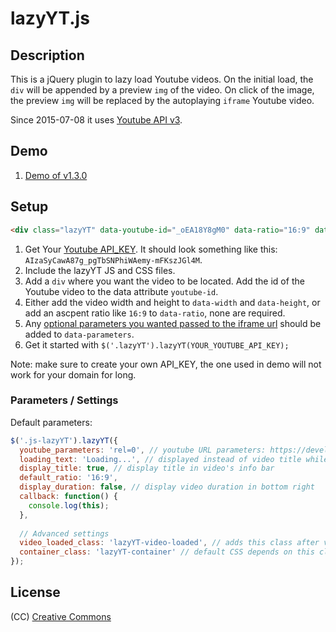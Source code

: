 # lazyYT.js

## Description

This is a jQuery plugin to lazy load Youtube videos. On the initial load, the `div` will be appended by a preview `img` of the video. On click of the image, the preview `img` will be replaced by the autoplaying `iframe` Youtube video.

Since 2015-07-08 it uses [Youtube API v3](https://developers.google.com/youtube/v3/). 


## Demo

1. [Demo of v1.3.0](http://works.daugilas.com/lazyYT/demo/index.html)

## Setup

```html
<div class="lazyYT" data-youtube-id="_oEA18Y8gM0" data-ratio="16:9" data-display-duration="true">loading...</div>
```

1. Get Your [Youtube API_KEY](https://developers.google.com/youtube/v3/getting-started#before-you-start). It should look something like this: `AIzaSyCawA87g_pgTbSNPhiWAemy-mFKszJGl4M`.
2. Include the lazyYT JS and CSS files.
3. Add a `div` where you want the video to be located. Add the id of the Youtube video to the data attribute `youtube-id`.
4. Either add the video width and height to `data-width` and `data-height`, or add an ascpent ratio like `16:9` to `data-ratio`, none are required.
5. Any [optional parameters you wanted passed to the iframe url](https://developers.google.com/youtube/player_parameters) should be added to `data-parameters`.
6. Get it started with `$('.lazyYT').lazyYT(YOUR_YOUTUBE_API_KEY);`

Note: make sure to create your own API_KEY, the one used in demo will not work for your domain for long.

### Parameters / Settings

Default parameters:

```javascript
$('.js-lazyYT').lazyYT({
  youtube_parameters: 'rel=0', // youtube URL parameters: https://developers.google.com/youtube/player_parameters#Parameters
  loading_text: 'Loading...', // displayed instead of video title while its loading
  display_title: true, // display title in video's info bar
  default_ratio: '16:9',
  display_duration: false, // display video duration in bottom right
  callback: function() {
    console.log(this);
  },
  
  // Advanced settings
  video_loaded_class: 'lazyYT-video-loaded', // adds this class after video loads into container
  container_class: 'lazyYT-container' // default CSS depends on this class
});
```

## License

(CC) [Creative Commons](http://creativecommons.org/licenses/by-sa/4.0/)
